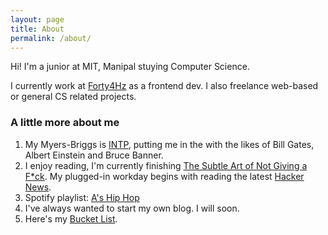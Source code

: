 ```yaml
---
layout: page
title: About
permalink: /about/
---
```


Hi! I'm a junior at MIT, Manipal stuying Computer Science.

I currently work at [Forty4Hz](https://www.forty4hz.com) as a frontend dev. I also freelance web-based or general CS related projects.

### A little more about me

1. My Myers-Briggs is [INTP](https://www.16personalities.com/intp-personality), putting me in the with the likes of Bill Gates, Albert Einstein and Bruce Banner.
2. I enjoy reading, I'm currently finishing [The Subtle Art of Not Giving a F*ck](https://www.amazon.in/Subtle-Art-Not-Giving/dp/0062641549). My plugged-in workday begins with reading the latest [Hacker News](https://news.ycombinator.com/).
3. Spotify playlist: [A's Hip Hop](https://open.spotify.com/playlist/39Aqawlfx9a3ofCPNHQXMA?si=v8uaxuQoT3iOYXzgh7NDIg)
4. I've always wanted to start my own blog. I will soon.
5. Here's my [Bucket List](https://arpu-nagar.github.io/bucket).
